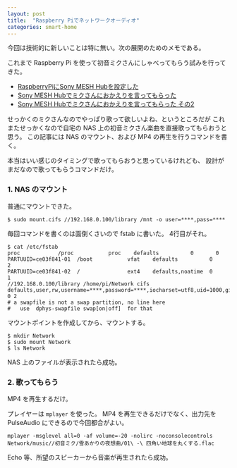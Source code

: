 ```yaml
---
layout: post
title:  "Raspberry Piでネットワークオーディオ"
categories: smart-home
---
```


今回は技術的に新しいことは特に無い。次の展開のためのメモである。

これまで Raspberry Pi を使って初音ミクさんにしゃべってもらう試みを行ってきた。

- [RaspberryPiにSony MESH Hubを設定した](/smart-home/2018/01/20/meshhub.html)
- [Sony MESH Hubでミクさんにおかえりを言ってもらった](/smart-home/2018/03/12/raspberrypi-echo.html)
- [Sony MESH Hubでミクさんにおかえりを言ってもらった その2](smart-home/2018/06/13/raspberry-miku.html)

せっかくのミクさんなのでやっぱり歌って欲しいよね、というところだが
これまたせっかくなので自宅の NAS 上の初音ミクさん楽曲を直接歌ってもらおうと思う。
この記事には NAS のマウント、および MP4 の再生を行うコマンドを書く。

本当はいい感じのタイミングで歌ってもらおうと思っているけれども、
設計がまだなので歌ってもらうコマンドだけ。

### 1. NAS のマウント

普通にマウントできた。

```
$ sudo mount.cifs //192.168.0.100/library /mnt -o user=****,pass=****
```

毎回コマンドを書くのは面倒くさいので fstab に書いた。
4行目がそれ。

```
$ cat /etc/fstab
proc            /proc           proc    defaults          0       0
PARTUUID=ce03f841-01  /boot           vfat    defaults          0       2
PARTUUID=ce03f841-02  /               ext4    defaults,noatime  0       1
//192.168.0.100/library /home/pi/Network cifs   defaults,user,rw,username=****,password=****,iocharset=utf8,uid=1000,gid=1000 0 2
# a swapfile is not a swap partition, no line here
#   use  dphys-swapfile swap[on|off]  for that
```

マウントポイントを作成してから、マウントする。

```
$ mkdir Network
$ sudo mount Network
$ ls Network
```

NAS 上のファイルが表示されたら成功。

### 2. 歌ってもらう

MP4 を再生するだけ。

プレイヤーは `mplayer` を使った。
MP4 を再生できるだけでなく、出力先を PulseAudio にできるので今回都合がよい。

```
mplayer -msglevel all=0 -af volume=-20 -nolirc -noconsolecontrols Network/music//初音ミク/雪あかりの夜想曲/01\ -\ 四角い地球を丸くする.flac 
```

Echo 等、所望のスピーカーから音楽が再生されたら成功。


